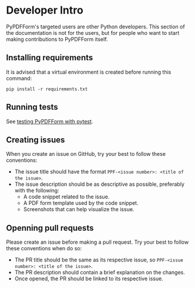 # Developer Intro

PyPDFForm's targeted users are other Python developers. This section of the documentation is not for the users, 
but for people who want to start making contributions to PyPDFForm itself.

## Installing requirements

It is advised that a virtual environment is created before running this command:

```shell
pip install -r requirements.txt
```

## Running tests

See [testing PyPDFForm with pytest](dev_test.md).

## Creating issues

When you create an issue on GitHub, try your best to follow these conventions:

* The issue title should have the format `PPF-<issue number>: <title of the issue>`.
* The issue description should be as descriptive as possible, preferably with the following:
    * A code snippet related to the issue.
    * A PDF form template used by the code snippet.
    * Screenshots that can help visualize the issue.

## Openning pull requests

Please create an issue before making a pull request. Try your best to follow these conventions when do so:

* The PR title should be the same as its respective issue, so `PPF-<issue number>: <title of the issue>`.
* The PR description should contain a brief explanation on the changes.
* Once opened, the PR should be linked to its respective issue.
